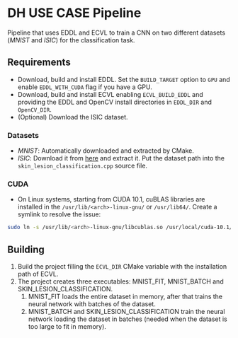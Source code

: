# DH USE CASE Pipeline 

Pipeline that uses EDDL and ECVL to train a CNN on two different datasets (_MNIST_ and _ISIC_) for the classification task.


## Requirements
- Download, build and install EDDL. Set the `BUILD_TARGET` option to `GPU` and enable `EDDL_WITH_CUDA` flag if you have a GPU.
- Download, build and install ECVL enabling `ECVL_BUILD_EDDL` and providing the EDDL and OpenCV install directories in `EDDL_DIR` and `OpenCV_DIR`.
- (Optional) Download the ISIC dataset.

### Datasets

- _MNIST_: Automatically downloaded and extracted by CMake.
- _ISIC_: Download it from [here](https://drive.google.com/uc?id=1wo3Ai0gBTwy42s89aa3Jl20B7EGm7nKa&export=download) and extract it. Put the dataset path into the `skin_lesion_classification.cpp` source file.

### CUDA
- On Linux systems, starting from CUDA 10.1, cuBLAS libraries are installed in the `/usr/lib/<arch>-linux-gnu/` or `/usr/lib64/`. Create a symlink to resolve the issue:
```bash
sudo ln -s /usr/lib/<arch>-linux-gnu/libcublas.so /usr/local/cuda-10.1/lib64/libcublas.so
```

## Building
1. Build the project filling the `ECVL_DIR` CMake variable with the installation path of ECVL.
1. The project creates three executables: MNIST_FIT, MNIST_BATCH and SKIN_LESION_CLASSIFICATION.
	1. MNIST_FIT loads the entire dataset in memory, after that trains the neural network with batches of the dataset.
	1. MNIST_BATCH and SKIN_LESION_CLASSIFICATION train the neural network loading the dataset in batches (needed when the dataset is too large to fit in memory).